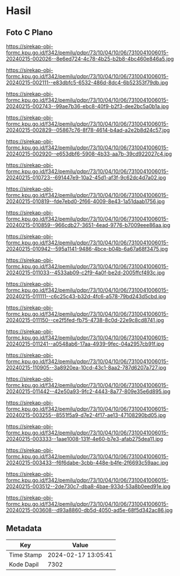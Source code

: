 # Hasil

## Foto C Plano

https://sirekap-obj-formc.kpu.go.id/f342/pemilu/pdpr/73/10/04/10/06/7310041006015-20240215-002026--8e6ed724-4c78-4b25-b2b8-4bc460e846a5.jpg

https://sirekap-obj-formc.kpu.go.id/f342/pemilu/pdpr/73/10/04/10/06/7310041006015-20240215-002111--e83dbfc5-6532-486d-8dc4-6b52353f79db.jpg

https://sirekap-obj-formc.kpu.go.id/f342/pemilu/pdpr/73/10/04/10/06/7310041006015-20240215-002743--99ae7b36-ebc8-40f9-b2f3-dee2bc5a0b1a.jpg

https://sirekap-obj-formc.kpu.go.id/f342/pemilu/pdpr/73/10/04/10/06/7310041006015-20240215-002829--05867c76-8f78-4614-b4ad-a2e2b8d24c57.jpg

https://sirekap-obj-formc.kpu.go.id/f342/pemilu/pdpr/73/10/04/10/06/7310041006015-20240215-002920--e653dbf6-5908-4b33-aa7b-39cd922027c4.jpg

https://sirekap-obj-formc.kpu.go.id/f342/pemilu/pdpr/73/10/04/10/06/7310041006015-20240215-010723--691447e9-10a2-45d1-af3f-9c62dc4d7a02.jpg

https://sirekap-obj-formc.kpu.go.id/f342/pemilu/pdpr/73/10/04/10/06/7310041006015-20240215-010819--fde7ebd0-2f66-4009-8e43-1a51daab1756.jpg

https://sirekap-obj-formc.kpu.go.id/f342/pemilu/pdpr/73/10/04/10/06/7310041006015-20240215-010859--966cdb27-3651-4ead-9776-b7009eee86aa.jpg

https://sirekap-obj-formc.kpu.go.id/f342/pemilu/pdpr/73/10/04/10/06/7310041006015-20240215-010942--595a1141-9486-4bce-b04b-6a67a68f3475.jpg

https://sirekap-obj-formc.kpu.go.id/f342/pemilu/pdpr/73/10/04/10/06/7310041006015-20240215-011033--4533ab09-c2f9-4a0f-be2d-2005ffcf493c.jpg

https://sirekap-obj-formc.kpu.go.id/f342/pemilu/pdpr/73/10/04/10/06/7310041006015-20240215-011111--c6c25c43-b32d-4fc6-a578-79bd243d5cbd.jpg

https://sirekap-obj-formc.kpu.go.id/f342/pemilu/pdpr/73/10/04/10/06/7310041006015-20240215-011150--ce2f5fed-fb75-4738-8c0d-22e9c8cd8741.jpg

https://sirekap-obj-formc.kpu.go.id/f342/pemilu/pdpr/73/10/04/10/06/7310041006015-20240215-011241--a0548ab6-17aa-4939-9fec-04a2957cb91f.jpg

https://sirekap-obj-formc.kpu.go.id/f342/pemilu/pdpr/73/10/04/10/06/7310041006015-20240215-110905--3a8920ea-10cd-43c1-8aa2-787d6207a727.jpg

https://sirekap-obj-formc.kpu.go.id/f342/pemilu/pdpr/73/10/04/10/06/7310041006015-20240215-011442--42e50a93-9fc2-4443-8a77-809e35e6d895.jpg

https://sirekap-obj-formc.kpu.go.id/f342/pemilu/pdpr/73/10/04/10/06/7310041006015-20240215-003255--8551f5a9-d7e2-4f17-ae13-47108290bd05.jpg

https://sirekap-obj-formc.kpu.go.id/f342/pemilu/pdpr/73/10/04/10/06/7310041006015-20240215-003333--1aae1008-131f-4e60-b7e3-afab275dea11.jpg

https://sirekap-obj-formc.kpu.go.id/f342/pemilu/pdpr/73/10/04/10/06/7310041006015-20240215-003433--f6f6dabe-3cbb-448e-b4fe-2f6693c59aac.jpg

https://sirekap-obj-formc.kpu.go.id/f342/pemilu/pdpr/73/10/04/10/06/7310041006015-20240215-003512--2de730c7-dba8-4bae-933d-53a8b0eed91e.jpg

https://sirekap-obj-formc.kpu.go.id/f342/pemilu/pdpr/73/10/04/10/06/7310041006015-20240215-003608--d93a8860-db5d-4050-ad5e-68f5d342ac86.jpg


## Metadata

| Key        | Value               |
| ---------- | ------------------- |
| Time Stamp | 2024-02-17 13:05:41 |
| Kode Dapil | 7302                |



